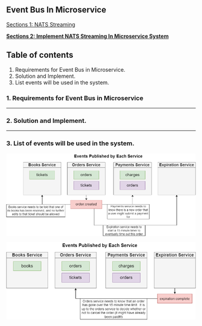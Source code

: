 ## Event Bus In Microservice

[Sections 1: NATS Streaming](./nats-1.md)

[**Sections 2: Implement NATS Streaming In Microservice System**](./nats-2.md)

## Table of contents

1. Requirements for Event Bus in Microservice.
2. Solution and Implement.
3. List events will be used in the system.

### 1. Requirements for Event Bus in Microservice

***
### 2. Solution and Implement.

***
### 3. List of events will be used in the system.

![order_created-event](../../assets/events/order_created-event.png)

![expiration_complete-event](../../assets/events/expiration_complete-event.png)



